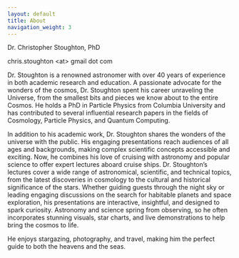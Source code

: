 ```yaml
---
layout: default
title: About
navigation_weight: 3
---
```


Dr. Christopher Stoughton, PhD

chris.stoughton \<at\> gmail dot com

Dr. Stoughton is a renowned astronomer with over 40 years of
experience in both academic research and education.  A passionate
advocate for the wonders of the cosmos, Dr. Stoughton spent his career
unraveling the Universe, from the smallest bits and pieces we know
about to the entire Cosmos.  He holds a PhD in Particle Physics from
Columbia University and has contributed to several influential
research papers in the fields of Cosmology, Particle Physics, and
Quantum Computing.

In addition to his academic work, Dr. Stoughton shares the wonders of
the universe with the public.  His engaging presentations reach
audiences of all ages and backgrounds, making complex scientific
concepts accessible and exciting. Now, he combines his love of
cruising with astronomy and popular science to offer expert lectures
aboard cruise ships.  Dr. Stoughton’s lectures cover a wide range of
astronomical, scientific, and technical topics, from the latest
discoveries in cosmology to the cultural and historical significance
of the stars. Whether guiding guests through the night sky or leading
engaging discussions on the search for habitable planets and space
exploration, his presentations are interactive, insightful, and
designed to spark curiosity. Astronomy and science spring from
observing, so he often incorporates stunning visuals, star charts, and
live demonstrations to help bring the cosmos to life.

He enjoys stargazing, photography, and travel, making him the perfect
guide to both the heavens and the seas.




